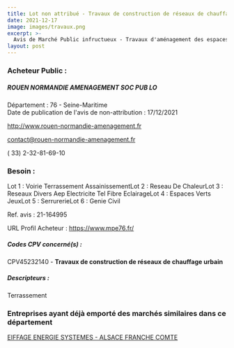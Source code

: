 ```yaml
---
title: Lot non attribué - Travaux de construction de réseaux de chauffage urbain
date: 2021-12-17
image: images/travaux.png
excerpt: >-
  Avis de Marché Public infructueux - Travaux d'aménagement des espaces publics autour du macrolot Rondeaux B2
layout: post
---
```


### Acheteur Public :
##### ROUEN NORMANDIE AMENAGEMENT SOC PUB LO
Département : 76 - Seine-Maritime<br/>
Date de publication de l'avis de non-attribution : 17/12/2021


http://www.rouen-normandie-amenagement.fr

contact@rouen-normandie-amenagement.fr

( 33) 2-32-81-69-10
### Besoin :

Lot 1 : Voirie Terrassement AssainissementLot 2 : Reseau De ChaleurLot 3 : Reseaux Divers Aep Electricite Tel Fibre EclairageLot 4 : Espaces Verts JeuxLot 5 : SerrurerieLot 6 : Genie Civil

Ref. avis : 21-164995

URL Profil Acheteur : https://www.mpe76.fr/

##### Codes CPV concerné(s) :
CPV45232140 - **Travaux de construction de réseaux de chauffage urbain** <br/>

##### Descripteurs :
Terrassement <br/>

### Entreprises ayant déjà emporté des marchés similaires dans ce département
<a href="/entreprise-553/siren-388758708">EIFFAGE ENERGIE SYSTEMES - ALSACE FRANCHE COMTE</a><br/><br/>

